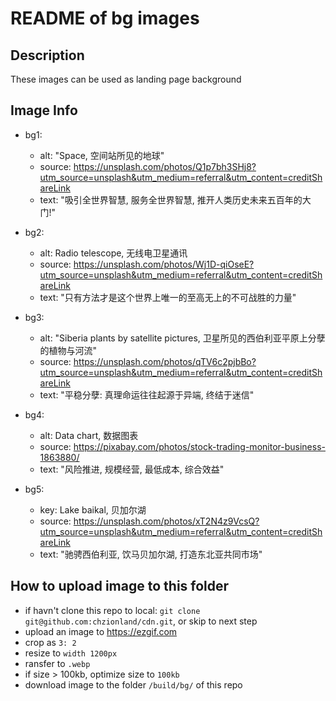 # README of bg images

## Description

These images can be used as landing page background

## Image Info

- bg1:
  - alt: "Space, 空间站所见的地球"
  - source: <https://unsplash.com/photos/Q1p7bh3SHj8?utm_source=unsplash&utm_medium=referral&utm_content=creditShareLink>
  - text: "吸引全世界智慧, 服务全世界智慧, 推开人类历史未来五百年的大门!"

- bg2: 
  - alt: Radio telescope, 无线电卫星通讯
  - source: <https://unsplash.com/photos/Wj1D-qiOseE?utm_source=unsplash&utm_medium=referral&utm_content=creditShareLink>
  - text: "只有方法才是这个世界上唯一的至高无上的不可战胜的力量"

- bg3: 
	- alt: "Siberia plants by satellite pictures, 卫星所见的西伯利亚平原上分孽的植物与河流"
  - source: <https://unsplash.com/photos/qTV6c2pjbBo?utm_source=unsplash&utm_medium=referral&utm_content=creditShareLink>
  - text: "平稳分孽: 真理命运往往起源于异端, 终结于迷信"

- bg4:
	- alt: Data chart, 数据图表
	- source: <https://pixabay.com/photos/stock-trading-monitor-business-1863880/>
  - text: "风险推进, 规模经营, 最低成本, 综合效益"

- bg5:
	- key: Lake baikal, 贝加尔湖
	- source: <https://unsplash.com/photos/xT2N4z9VcsQ?utm_source=unsplash&utm_medium=referral&utm_content=creditShareLink>
  - text: "驰骋西伯利亚, 饮马贝加尔湖, 打造东北亚共同市场"

## How to upload image to this folder

- if havn't clone this repo to local: `git clone git@github.com:chzionland/cdn.git`, or skip to next step
- upload an image to <https://ezgif.com>
- crop as `3: 2`
- resize to `width 1200px`
- ransfer to `.webp`
- if size > 100kb, optimize size to `100kb`
- download image to the folder `/build/bg/` of this repo